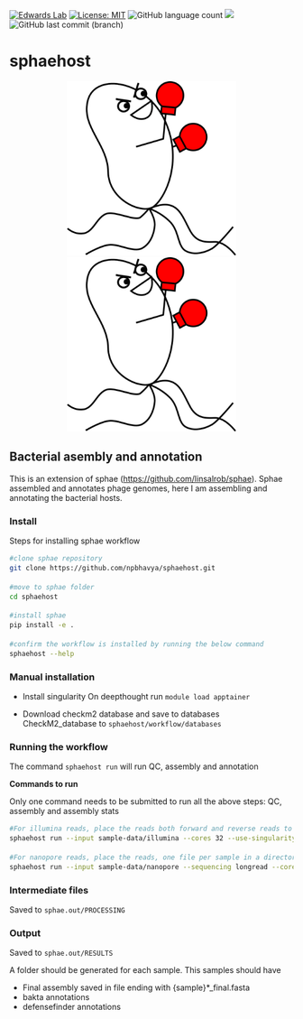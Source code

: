 [![Edwards Lab](https://img.shields.io/badge/Bioinformatics-EdwardsLab-03A9F4)](https://edwards.flinders.edu.au)
[![License: MIT](https://img.shields.io/badge/License-MIT-yellow.svg)](https://opensource.org/licenses/MIT)
![GitHub language count](https://img.shields.io/github/languages/count/npbhavya/sphaehost)
[![](https://img.shields.io/static/v1?label=CLI&message=Snaketool&color=blueviolet)](https://github.com/beardymcjohnface/Snaketool)
![GitHub last commit (branch)](https://img.shields.io/github/last-commit/npbhavya/sphaehost)

# sphaehost
<p align="center">
  <img src="sphaehostlogo.png#gh-light-mode-only" width="300">
  <img src="sphaehostlogo.png#gh-dark-mode-only" width="300">
</p>

## Bacterial asembly and annotation

This is an extension of sphae (https://github.com/linsalrob/sphae). Sphae assembled and annotates phage genomes, here I am assembling and annotating the bacterial hosts. 

### Install 

Steps for installing sphae workflow 

```bash
#clone sphae repository
git clone https://github.com/npbhavya/sphaehost.git

#move to sphae folder
cd sphaehost

#install sphae
pip install -e .

#confirm the workflow is installed by running the below command 
sphaehost --help
```
### Manual installation 
- Install singularity
  On deepthought run `module load apptainer`

- Download checkm2 database and save to databases
  CheckM2_database to `sphaehost/workflow/databases`

### Running the workflow

The command `sphaehost run` will run QC, assembly and annotation

**Commands to run**

Only one command needs to be submitted to run all the above steps: QC, assembly and assembly stats

```bash
#For illumina reads, place the reads both forward and reverse reads to one directory
sphaehost run --input sample-data/illumina --cores 32 --use-singularity --sdm apptainer --output test -k 

#For nanopore reads, place the reads, one file per sample in a directory
sphaehost run --input sample-data/nanopore --sequencing longread --cores 32 -k --use-singularity --sdm apptainer --output test -k 
```

### Intermediate files 
Saved to `sphae.out/PROCESSING`

### Output
Saved to `sphae.out/RESULTS` 

A folder should be generated for each sample. This samples should have
  - Final assembly saved in file ending with {sample}*_final.fasta
  - bakta annotations 
  - defensefinder annotations
